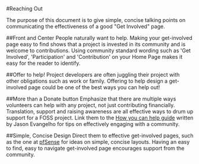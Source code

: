 #Reaching Out

The purpose of this document is to give simple, concise talking points on communicating the effectiveness of a good "Get Involved" page.

##Front and Center
People naturally want to help. Making your get-involved page easy to find shows that a project is invested in its community and is welcome to contributions. Using community standard wording such as 'Get Involved', 'Participation' and 'Contribution' on your Home Page makes it easy for the reader to identify.  

##Offer to help!
Project developers are often juggling their project with other obligations such as work or family. Offering to help design a get-involved page could be one of the best ways you can help out!

##More than a Donate button
Emphasize that there are multiple ways volunteers can help with any project, not just contributing financially.  Translation, support and raising awareness are all effective ways to drum up support for a FOSS project. Link them to the [How you can help guide](https://github.com/killyourfm/contribute-foss#identifying-how-you-can-help) written by Jason Evangelho for tips on effectively engaging with a community.  

##Simple, Concise Design
Direct them to effective get-involved pages, such as the one at [pfSense](https://www.pfsense.org/get-involved/) for ideas on simple, concise layouts. Having an easy to find, easy to navigate get-involved page encourages support from the community.
